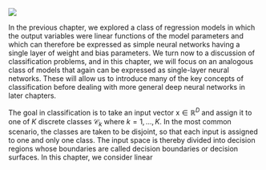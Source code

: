 ![](https://cdn.mathpix.com/cropped/2024_05_26_bf6b853468e691ca09c4g-1.jpg?height=1250&width=1248&top_left_y=215&top_left_x=409)

In the previous chapter, we explored a class of regression models in which the output variables were linear functions of the model parameters and which can therefore be expressed as simple neural networks having a single layer of weight and bias parameters. We turn now to a discussion of classification problems, and in this chapter, we will focus on an analogous class of models that again can be expressed as single-layer neural networks. These will allow us to introduce many of the key concepts of classification before dealing with more general deep neural networks in later chapters.

The goal in classification is to take an input vector $\mathrm{x} \in \mathbb{R}^{D}$ and assign it to one of $K$ discrete classes $\mathcal{C}_{k}$ where $k=1, \ldots, K$. In the most common scenario, the classes are taken to be disjoint, so that each input is assigned to one and only one class. The input space is thereby divided into decision regions whose boundaries are called decision boundaries or decision surfaces. In this chapter, we consider linear